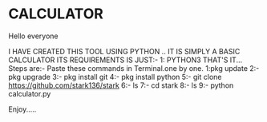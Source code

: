 # CALCULATOR


Hello everyone


I HAVE CREATED THIS TOOL USING PYTHON ..
IT IS SIMPLY A BASIC CALCULATOR 
ITS REQUIREMENTS IS JUST:-
1: PYTHON3 THAT'S IT...
Steps are:- 
Paste these commands in Terminal.one by one.
1:pkg update 
2:- pkg upgrade
3:- pkg install git
4:- pkg install python
5:- git clone https://github.com/stark136/stark
6:- ls
7:- cd stark
8:- ls
9:- python calculator.py



Enjoy.....



